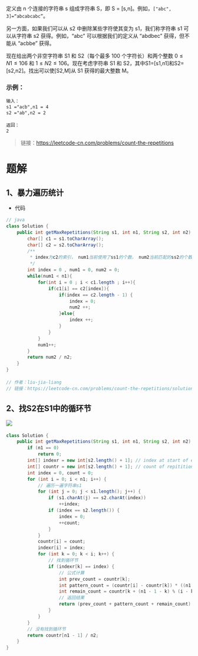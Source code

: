 ### 

定义由 n 个连接的字符串 s 组成字符串 S，即 S = [s,n]。例如，`["abc", 3]=“abcabcabc”`。

另一方面，如果我们可以从 s2 中删除某些字符使其变为 s1，我们称字符串 s1 可以从字符串 s2 获得。例如，“abc” 可以根据我们的定义从 “abdbec” 获得，但不能从 “acbbe” 获得。

现在给出两个非空字符串 S1 和 S2（每个最多 100 个字符长）和两个整数 $0 ≤ N1 ≤ 106$ 和 $1 ≤ N2 ≤ 106$。现在考虑字符串 S1 和 S2，其中S1=[s1,n1]和S2=[s2,n2]。找出可以使[S2,M]从 S1 获得的最大整数 M。

### 示例：
```
输入：
s1 ="acb",n1 = 4
s2 ="ab",n2 = 2

返回：
2
```

> 链接：https://leetcode-cn.com/problems/count-the-repetitions

# 题解
## 1、暴力遍历统计

- 代码
```java
// java
class Solution {
    public int getMaxRepetitions(String s1, int n1, String s2, int n2) {
        char[] c1 = s1.toCharArray();
        char[] c2 = s2.toCharArray();
        /**
         * index为c2的索引， num1当前使用了ss1的个数， num2当前匹配的ss2的个数
         */
        int index = 0 , num1 = 0, num2 = 0;
        while(num1 < n1){
            for(int i = 0 ; i < c1.length ; i++){
                if(c1[i] == c2[index]){
                    if(index == c2.length - 1) {
                        index = 0;
                        num2 ++;
                    }else{
                        index ++;
                    }      
                }
            }
            num1++;
        }
        return num2 / n2;
    }
}

// 作者：liu-jia-liang
// 链接：https://leetcode-cn.com/problems/count-the-repetitions/solution/javajie-fa-by-liu-jia-liang-9/
```
## 2、找S2在S1中的循环节
![](\../../images/466-count_the_repititions.png)
```Java
class Solution {
    public int getMaxRepetitions(String s1, int n1, String s2, int n2) {
        if (n1 == 0)
            return 0;
        int[] indexr = new int[s2.length() + 1]; // index at start of each s1 block
        int[] countr = new int[s2.length() + 1]; // count of repititions till the present s1 block
        int index = 0, count = 0;
        for (int i = 0; i < n1; i++) {
            // 遍历一遍字符串s1
            for (int j = 0; j < s1.length(); j++) {
                if (s1.charAt(j) == s2.charAt(index))
                    ++index;
                if (index == s2.length()) {
                    index = 0;
                    ++count;
                }
            }
            countr[i] = count;
            indexr[i] = index;
            for (int k = 0; k < i; k++) {
                // 找到循环节
                if (indexr[k] == index) {
                    // 公式计算
                    int prev_count = countr[k];
                    int pattern_count = (countr[i] - countr[k]) * ((n1 - 1 - k) / (i - k));
                    int remain_count = countr[k + (n1 - 1 - k) % (i - k)] - countr[k];
                    // 返回结果
                    return (prev_count + pattern_count + remain_count) / n2;
                }
            }
        }
        // 没有找到循环节
        return countr[n1 - 1] / n2;
    }
}
```